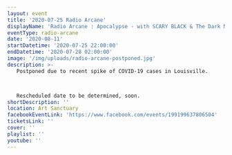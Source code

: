```yaml
---
layout: event
title: '2020-07-25 Radio Arcane'
displayName: 'Radio Arcane : Apocalypse - with SCARY BLACK & The Dark Market'
eventType: radio-arcane
date: '2020-08-11'
startDatetime: '2020-07-25 22:00:00'
endDatetime: '2020-07-28 02:00:00'
image: '/img/uploads/radio-arcane-postponed.jpg'
description: >-
   Postponed due to recent spike of COVID-19 cases in Louisville.



   Rescheduled date to be determined, soon.
shortDescription: ''
location: Art Sanctuary
facebookEventLink: 'https://www.facebook.com/events/199199637806504'
ticketsLink: ''
cover: ''
playlist: ''
youtube: ''
---
```

